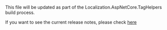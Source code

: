 This file will be updated as part of the Localization.AspNetCore.TagHelpers build process.

If you want to see the current release notes, please check [here](https://github.com/WormieCorp/Localization.AspNetCore.TagHelpers/releases)
